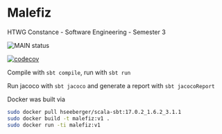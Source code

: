 # Malefiz
HTWG Constance - Software Engineering - Semester 3

![MAIN status](https://github.com/Erik-Hoffmann/Malefiz/actions/workflows/scala.yml/badge.svg)

[![codecov](https://codecov.io/gh/Erik-Hoffmann/Malefiz/branch/main/graph/badge.svg?token=RYPOZEZFLF)](https://codecov.io/gh/Erik-Hoffmann/Malefiz)

Compile with `sbt compile`, run with `sbt run`

Run jacoco with `sbt jacoco` and generate a report with `sbt jacocoReport`

Docker was built via

```sh
sudo docker pull hseeberger/scala-sbt:17.0.2_1.6.2_3.1.1
sudo docker build -t malefiz:v1 .
sudo docker run -ti malefiz:v1
```